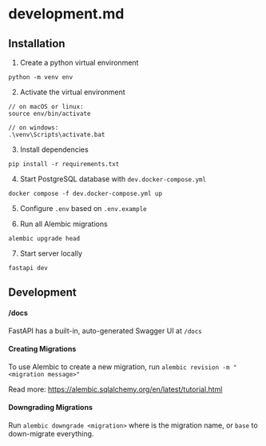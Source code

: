 # development.md

## Installation

1. Create a python virtual environment

```
python -m venv env
```

2. Activate the virtual environment

```
// on macOS or linux:
source env/bin/activate

// on windows:
.\venv\Scripts\activate.bat
```

3. Install dependencies

```
pip install -r requirements.txt
```

4. Start PostgreSQL database with `dev.docker-compose.yml`

```
docker compose -f dev.docker-compose.yml up
```

5. Configure `.env` based on `.env.example`

6. Run all Alembic migrations

```
alembic upgrade head
```

7. Start server locally

```
fastapi dev
```

## Development

#### /docs

FastAPI has a built-in, auto-generated Swagger UI at `/docs`

#### Creating Migrations

To use Alembic to create a new migration, run `alembic revision -m "<migration message>"`

Read more: https://alembic.sqlalchemy.org/en/latest/tutorial.html

#### Downgrading Migrations

Run `alembic downgrade <migration>` where <migration> is the migration name, or `base` to down-migrate everything.